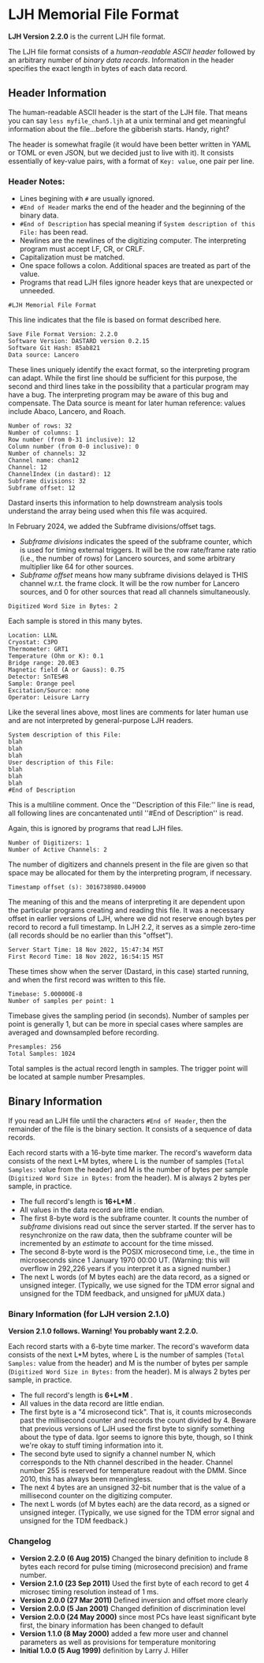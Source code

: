 # LJH Memorial File Format
**LJH Version 2.2.0** is the current LJH file format.

The LJH file format consists of a _human-readable ASCII header_ followed by an arbitrary number of _binary data records_. Information in the header specifies the exact length in bytes of each data record.

## Header Information

The human-readable ASCII header is the start of the LJH file. That means you can say `less myfile_chan5.ljh` at a unix terminal and get meaningful information about the file...before the gibberish starts. Handy, right?

The header is somewhat fragile (it would have been better written in YAML or TOML or even JSON, but we decided just to live with it). It consists essentially of key-value pairs, with a format of `Key: value`, one pair per line.

### Header Notes:

* Lines begining with `#` are usually ignored.
* `#End of Header` marks the end of the header and the beginning of the binary data.
* `#End of Description` has special meaning if `System description of this File:` has been read.
* Newlines are the newlines of the digitizing computer. The interpreting program must accept LF, CR, or CRLF.
* Capitalization must be matched.
* One space follows a colon. Additional spaces are treated as part of the value.
* Programs that read LJH files ignore header keys that are unexpected or unneeded.

```
#LJH Memorial File Format
```

This line indicates that the file is based on format described here.

```text
Save File Format Version: 2.2.0
Software Version: DASTARD version 0.2.15
Software Git Hash: 85ab821
Data source: Lancero
```

These lines uniquely identify the exact format, so the interpreting program can adapt. While the first line should be sufficient for this purpose, the second and third lines take in the possibility that a particular program may have a bug. The interpreting program may be aware of this bug and compensate. The Data source is meant for later human reference: values include Abaco, Lancero, and Roach.

```
Number of rows: 32
Number of columns: 1
Row number (from 0-31 inclusive): 12
Column number (from 0-0 inclusive): 0
Number of channels: 32
Channel name: chan12
Channel: 12
ChannelIndex (in dastard): 12
Subframe divisions: 32
Subframe offset: 12
```

Dastard inserts this information to help downstream analysis tools understand the array being used when this file was acquired. 

In February 2024, we added the Subframe divisions/offset tags. 
* _Subframe divisions_ indicates the speed of the subframe counter, which is used for timing external triggers. It will be the row rate/frame rate ratio (i.e., the number of rows) for Lancero sources, and some arbitrary multiplier like 64 for other sources. 
* _Subframe offset_ means how many subframe divisions delayed is THIS channel w.r.t. the frame clock. It will be the row number for Lancero sources, and 0 for other sources that read all channels simultaneously.

```
Digitized Word Size in Bytes: 2
```

Each sample is stored in this many bytes.

```
Location: LLNL
Cryostat: C3PO
Thermometer: GRT1
Temperature (Ohm or K): 0.1
Bridge range: 20.0E3
Magnetic field (A or Gauss): 0.75
Detector: SnTES#8
Sample: Orange peel
Excitation/Source: none
Operator: Leisure Larry
```

Like the several lines above, most lines are comments for later human use and are not interpreted by general-purpose LJH readers.


```
System description of this File:
blah
blah
blah
User description of this File:
blah
blah
blah
#End of Description
```
This is a multiline comment. Once the ''Description of this File:'' line is read, all following lines are concantenated until ''#End of Description'' is read.

Again, this is ignored by programs that read LJH files.

```
Number of Digitizers: 1
Number of Active Channels: 2
```

The number of digitizers and channels present in the file are given so that space may be allocated for them by the interpreting program, if necessary.

```
Timestamp offset (s): 3016738980.049000
```

The meaning of this and the means of interpreting it are dependent upon the particular programs creating and reading this file. It was a necessary offset in earlier versions of LJH, where we did not reserve enough bytes per record to record a full timestamp. In LJH 2.2, it serves as a simple zero-time (all records should be no earlier than this "offset").

```
Server Start Time: 18 Nov 2022, 15:47:34 MST
First Record Time: 18 Nov 2022, 16:54:15 MST
```

These times show when the server (Dastard, in this case) started running, and when the first record was written to this file.

```
Timebase: 5.000000E-8
Number of samples per point: 1
```

Timebase gives the sampling period (in seconds). Number of samples per point is generally 1, but can be more in special cases where samples are averaged and downsampled before recording.

```
Presamples: 256
Total Samples: 1024
```

Total samples is the actual record length in samples. The trigger point will be located at sample number Presamples.

## Binary Information

If you read an LJH file until the characters `#End of Header`, then the remainder of the file is the binary section. It consists of a sequence of data records.

Each record starts with a 16-byte time marker. The record's waveform data consists of the next L*M bytes, where L is the number of samples (`Total Samples:` value from the header) and M is the number of bytes per sample (`Digitized Word Size in Bytes:` from the header). M is always 2 bytes per sample, in practice.
* The full record's length is **16+L*M** .
* All values in the data record are little endian.
* The first 8-byte word is the subframe counter. It counts the number of _subframe_ divisions read out since the server started. If the server has to resynchronize on the raw data, then the subframe counter will be incremented by an _estimate_ to account for the time missed.
* The second 8-byte word is the POSIX microsecond time, i.e., the time in microseconds since 1 January 1970 00:00 UT. (Warning: this will overflow in 292,226 years if you interpret it as a signed number.)
* The next L words (of M bytes each) are the data record, as a signed or unsigned integer. (Typically, we use signed for the TDM error signal and unsigned for the TDM feedback, and unsigned for µMUX data.)


### Binary Information (for LJH version 2.1.0)

**Version 2.1.0 follows. Warning! You probably want 2.2.0.**

Each record starts with a 6-byte time marker. The record's waveform data consists of the next L*M bytes, where L is the number of samples (`Total Samples:` value from the header) and M is the number of bytes per sample (`Digitized Word Size in Bytes:` from the header). M is always 2 bytes per sample, in practice.
* The full record's length is **6+L*M** .
* All values in the data record are little endian.
* The first byte is a "4 microsecond tick".  That is, it counts microseconds past the millisecond counter and records the count divided by 4.  Beware that previous versions of LJH used the first byte to signify something about the type of data.  Igor seems to ignore this byte, though, so I think we're okay to stuff timing information into it. 
* The second byte used to signify a channel number N, which corresponds to the Nth channel described in the header. Channel number 255 is reserved for temperature readout with the DMM. Since 2010, this has always been meaningless. 
* The next 4 bytes are an unsigned 32-bit number that is the value of a millisecond counter on the digitizing computer.
* The next L words (of M bytes each) are the data record, as a signed or unsigned integer. (Typically, we use signed for the TDM error signal and unsigned for the TDM feedback.)

### Changelog

* **Version 2.2.0 (6 Aug 2015)** Changed the binary definition to include 8 bytes each record for pulse timing (microsecond precision) and frame number.
* **Version 2.1.0 (23 Sep 2011)**  Used the first byte of each record to get 4 microsec timing resolution instead of 1 ms.
* **Version 2.0.0 (27 Mar 2011)** Defined inversion and offset more clearly 
* **Version 2.0.0 (5 Jan 2001)** Changed definition of discrimination level 
* **Version 2.0.0 (24 May 2000)** since most PCs have least significant byte first, the binary information has been changed to default 
* **Version 1.1.0 (8 May 2000)** added a few more user and channel parameters as well as provisions for temperature monitoring 
* **Initial 1.0.0 (5 Aug 1999)** definition by Larry J. Hiller 
